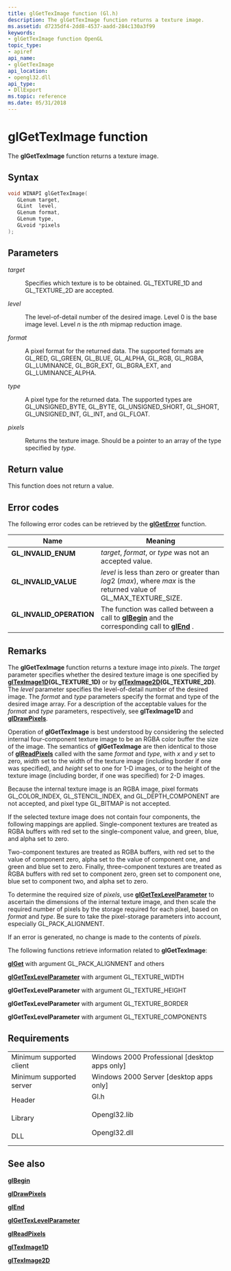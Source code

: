 ```yaml
---
title: glGetTexImage function (Gl.h)
description: The glGetTexImage function returns a texture image.
ms.assetid: d7235df4-2dd8-4537-aadd-284c130a3f99
keywords:
- glGetTexImage function OpenGL
topic_type:
- apiref
api_name:
- glGetTexImage
api_location:
- opengl32.dll
api_type:
- DllExport
ms.topic: reference
ms.date: 05/31/2018
---
```


# glGetTexImage function

The **glGetTexImage** function returns a texture image.

## Syntax


```C++
void WINAPI glGetTexImage(
   GLenum target,
   GLint  level,
   GLenum format,
   GLenum type,
   GLvoid *pixels
);
```



## Parameters

<dl> <dt>

*target* 
</dt> <dd>

Specifies which texture is to be obtained. GL\_TEXTURE\_1D and GL\_TEXTURE\_2D are accepted.

</dd> <dt>

*level* 
</dt> <dd>

The level-of-detail number of the desired image. Level 0 is the base image level. Level *n* is the *n*th mipmap reduction image.

</dd> <dt>

*format* 
</dt> <dd>

A pixel format for the returned data. The supported formats are GL\_RED, GL\_GREEN, GL\_BLUE, GL\_ALPHA, GL\_RGB, GL\_RGBA, GL\_LUMINANCE, GL\_BGR\_EXT, GL\_BGRA\_EXT, and GL\_LUMINANCE\_ALPHA.

</dd> <dt>

*type* 
</dt> <dd>

A pixel type for the returned data. The supported types are GL\_UNSIGNED\_BYTE, GL\_BYTE, GL\_UNSIGNED\_SHORT, GL\_SHORT, GL\_UNSIGNED\_INT, GL\_INT, and GL\_FLOAT.

</dd> <dt>

*pixels* 
</dt> <dd>

Returns the texture image. Should be a pointer to an array of the type specified by *type*.

</dd> </dl>

## Return value

This function does not return a value.

## Error codes

The following error codes can be retrieved by the [**glGetError**](glgeterror.md) function.



| Name                                                                                                  | Meaning                                                                                                                                |
|-------------------------------------------------------------------------------------------------------|----------------------------------------------------------------------------------------------------------------------------------------|
| <dl> <dt>**GL\_INVALID\_ENUM**</dt> </dl>      | *target*, *format*, or *type* was not an accepted value.<br/>                                                                    |
| <dl> <dt>**GL\_INVALID\_VALUE**</dt> </dl>     | *level* is less than zero or greater than *log*2 (*max*), where *max* is the returned value of GL\_MAX\_TEXTURE\_SIZE.<br/>      |
| <dl> <dt>**GL\_INVALID\_OPERATION**</dt> </dl> | The function was called between a call to [**glBegin**](glbegin.md) and the corresponding call to [**glEnd**](glend.md) .<br/> |



## Remarks

The **glGetTexImage** function returns a texture image into *pixels*. The *target* parameter specifies whether the desired texture image is one specified by [**glTexImage1D**](glteximage1d.md)**(**GL\_TEXTURE\_1D**)** or by [**glTexImage2D**](glteximage2d.md)**(**GL\_TEXTURE\_2D**)**. The *level* parameter specifies the level-of-detail number of the desired image. The *format* and *type* parameters specify the format and type of the desired image array. For a description of the acceptable values for the *format* and *type* parameters, respectively, see **glTexImage1D** and [**glDrawPixels**](gldrawpixels.md).

Operation of **glGetTexImage** is best understood by considering the selected internal four-component texture image to be an RGBA color buffer the size of the image. The semantics of **glGetTexImage** are then identical to those of [**glReadPixels**](glreadpixels.md) called with the same *format* and *type*, with *x* and *y* set to zero, *width* set to the width of the texture image (including border if one was specified), and *height* set to one for 1-D images, or to the height of the texture image (including border, if one was specified) for 2-D images.

Because the internal texture image is an RGBA image, pixel formats GL\_COLOR\_INDEX, GL\_STENCIL\_INDEX, and GL\_DEPTH\_COMPONENT are not accepted, and pixel type GL\_BITMAP is not accepted.

If the selected texture image does not contain four components, the following mappings are applied. Single-component textures are treated as RGBA buffers with red set to the single-component value, and green, blue, and alpha set to zero.

Two-component textures are treated as RGBA buffers, with red set to the value of component zero, alpha set to the value of component one, and green and blue set to zero. Finally, three-component textures are treated as RGBA buffers with red set to component zero, green set to component one, blue set to component two, and alpha set to zero.

To determine the required size of *pixels*, use [**glGetTexLevelParameter**](glgettexlevelparameter.md) to ascertain the dimensions of the internal texture image, and then scale the required number of pixels by the storage required for each pixel, based on *format* and *type*. Be sure to take the pixel-storage parameters into account, especially GL\_PACK\_ALIGNMENT.

If an error is generated, no change is made to the contents of *pixels*.

The following functions retrieve information related to **glGetTexImage**:

[**glGet**](glgetbooleanv--glgetdoublev--glgetfloatv--glgetintegerv.md) with argument GL\_PACK\_ALIGNMENT and others

[**glGetTexLevelParameter**](glgettexlevelparameter.md) with argument GL\_TEXTURE\_WIDTH

**glGetTexLevelParameter** with argument GL\_TEXTURE\_HEIGHT

**glGetTexLevelParameter** with argument GL\_TEXTURE\_BORDER

**glGetTexLevelParameter** with argument GL\_TEXTURE\_COMPONENTS

## Requirements



|                                     |                                                                                         |
|-------------------------------------|-----------------------------------------------------------------------------------------|
| Minimum supported client<br/> | Windows 2000 Professional \[desktop apps only\]<br/>                              |
| Minimum supported server<br/> | Windows 2000 Server \[desktop apps only\]<br/>                                    |
| Header<br/>                   | <dl> <dt>Gl.h</dt> </dl>         |
| Library<br/>                  | <dl> <dt>Opengl32.lib</dt> </dl> |
| DLL<br/>                      | <dl> <dt>Opengl32.dll</dt> </dl> |



## See also

<dl> <dt>

[**glBegin**](glbegin.md)
</dt> <dt>

[**glDrawPixels**](gldrawpixels.md)
</dt> <dt>

[**glEnd**](glend.md)
</dt> <dt>

[**glGetTexLevelParameter**](glgettexlevelparameter.md)
</dt> <dt>

[**glReadPixels**](glreadpixels.md)
</dt> <dt>

[**glTexImage1D**](glteximage1d.md)
</dt> <dt>

[**glTexImage2D**](glteximage2d.md)
</dt> </dl>

 

 





